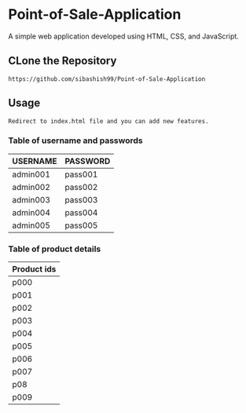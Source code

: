 # Point-of-Sale-Application
A simple web application developed using HTML, CSS, and JavaScript.


## CLone the Repository
```
https://github.com/sibashish99/Point-of-Sale-Application

```

## Usage
```
Redirect to index.html file and you can add new features.

```

### Table of username and passwords

|   USERNAME    |    PASSWORD   |
| ------------- | ------------- |
|   admin001    |    pass001    |
|   admin002    |    pass002    |
|   admin003    |    pass003    |
|   admin004    |    pass004    |
|   admin005    |    pass005    |



### Table of product details

|   Product ids |  
| ------------- | 
|   p000      |
|   p001      | 
|   p002      | 
|   p003      | 
|   p004      | 
|   p005      | 
|   p006      | 
|   p007      | 
|   p08      | 
|   p009      | 

